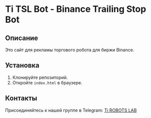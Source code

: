 # Ti TSL Bot - Binance Trailing Stop Bot

## Описание
Это сайт для рекламы торгового робота для биржи Binance.

## Установка
1. Клонируйте репозиторий.
2. Откройте `index.html` в браузере.

## Контакты
Присоединяйтесь к нашей группе в Telegram: [Ti ROBOTS LAB](https://t.me/ti_robots_lab)
